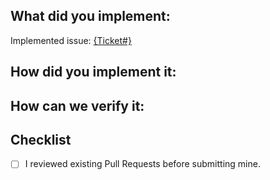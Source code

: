 ## What did you implement:
Implemented issue: [{Ticket#}](url{ticket#})

## How did you implement it:

## How can we verify it:

## Checklist
- [ ] I reviewed existing Pull Requests before submitting mine.